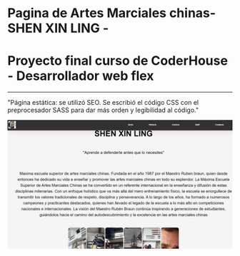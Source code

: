 # Pagina de Artes Marciales chinas- SHEN XIN LING - 
# Proyecto final curso de CoderHouse - Desarrollador web flex

-----
"Página estática: se utilizó SEO. Se escribió el código CSS con el preprocesador SASS para dar más orden y legibilidad al código."

![Texto alternativo](https://github.com/eliasescalante/proyecto_final_coder_web/blob/main/Capture_web.JPG)
